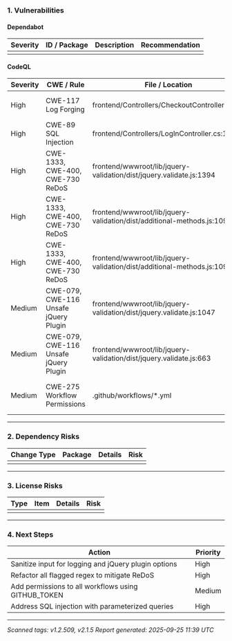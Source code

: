 ### 1. Vulnerabilities

#### Dependabot
| Severity | ID / Package | Description | Recommendation |
|----------|--------------|-------------|----------------|
|          |              |             |                |

#### CodeQL
| Severity | CWE / Rule | File / Location | Description | Recommendation |
|----------|------------|-----------------|-------------|----------------|
| High     | CWE-117 Log Forging | frontend/Controllers/CheckoutController.cs:51 | Log entry depends on user input | Sanitize user input before logging |
| High     | CWE-89 SQL Injection | frontend/Controllers/LogInController.cs:17 | SQL query depends on user input | Use parameterized queries |
| High     | CWE-1333, CWE-400, CWE-730 ReDoS | frontend/wwwroot/lib/jquery-validation/dist/jquery.validate.js:1394 | Exponential regex backtracking | Refactor regex for efficiency |
| High     | CWE-1333, CWE-400, CWE-730 ReDoS | frontend/wwwroot/lib/jquery-validation/dist/additional-methods.js:1092 | Exponential regex backtracking | Refactor regex for efficiency |
| High     | CWE-1333, CWE-400, CWE-730 ReDoS | frontend/wwwroot/lib/jquery-validation/dist/additional-methods.js:1092 | Exponential regex backtracking | Refactor regex for efficiency |
| Medium   | CWE-079, CWE-116 Unsafe jQuery Plugin | frontend/wwwroot/lib/jquery-validation/dist/jquery.validate.js:1047 | Potential XSS via jQuery plugin | Sanitize options inputs thoroughly |
| Medium   | CWE-079, CWE-116 Unsafe jQuery Plugin | frontend/wwwroot/lib/jquery-validation/dist/jquery.validate.js:663 | Potential XSS via jQuery plugin | Sanitize options inputs thoroughly |
| Medium   | CWE-275 Workflow Permissions | .github/workflows/*.yml | Workflow GITHUB_TOKEN permissions not limited | Add explicit `permissions` blocks to workflows |

---

### 2. Dependency Risks
| Change Type | Package | Details | Risk |
|-------------|---------|---------|------|
|             |         |         |      |

---

### 3. License Risks
| Type | Item | Details | Risk |
|------|------|---------|------|
|      |      |         |      |

---

### 4. Next Steps
| Action | Priority |
|--------|----------|
| Sanitize input for logging and jQuery plugin options | High |
| Refactor all flagged regex to mitigate ReDoS | High |
| Add permissions to all workflows using GITHUB_TOKEN | Medium |
| Address SQL injection with parameterized queries | High |

---

_Scanned tags: v1.2.509, v2.1.5_
_Report generated: 2025-09-25 11:39 UTC_